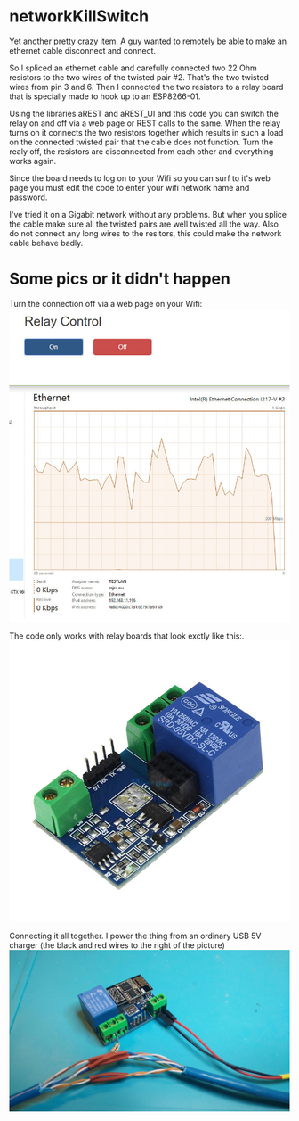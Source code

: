 # networkKillSwitch
Yet another pretty crazy item. A guy wanted to remotely be able to make an ethernet cable disconnect and connect.

So I spliced an ethernet cable and carefully connected two 22 Ohm resistors to the two wires of the twisted pair #2. That's the two twisted wires from pin 3 and 6. Then I connected the two resistors to a relay board that is specially made to hook up to an ESP8266-01.

Using the libraries aREST and aREST_UI and this code you can switch the relay on and off via a web page or REST calls to the same. When the relay turns on it connects the two resistors together which results in such a load on the connected twisted pair that the cable does not function. Turn the realy off, the resistors are disconnected from each other and everything works again.

Since the board needs to log on to your Wifi so you can surf to it's web page you must edit the code to enter your wifi network name and password.

I've tried it on a Gigabit network without any problems. But when you splice the cable make sure all the twisted pairs are well twisted all the way. Also do not connect any long wires to the resitors, this could make the network cable behave badly.

# Some pics or it didn't happen

Turn the connection off via a web page on your Wifi:
![Display](webpage.jpg)

The code only works with relay boards that look exctly like this:. 
![Display](relayboard.jpg)

Connecting it all together. I power the thing from an ordinary USB 5V charger (the black and red wires to the right of the picture)
![Display](done.jpg)
